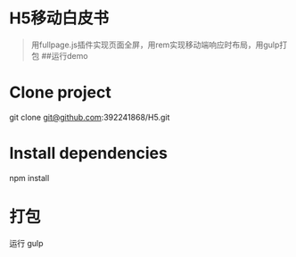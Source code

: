 # H5移动白皮书
>用fullpage.js插件实现页面全屏，用rem实现移动端响应时布局，用gulp打包
##运行demo
# Clone project
git clone git@github.com:392241868/H5.git

# Install dependencies
npm install
# 打包
运行 gulp



